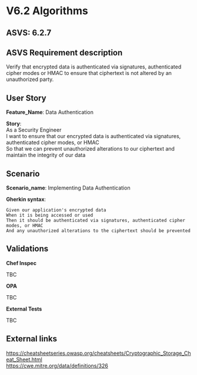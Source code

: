 # V6.2 Algorithms

## ASVS: 6.2.7

## ASVS Requirement description

Verify that encrypted data is authenticated via signatures, authenticated
cipher modes or HMAC to ensure that ciphertext is not altered by an
unauthorized party.

## User Story

**Feature_Name**: Data Authentication

**Story**:\
As a Security Engineer\
I want to ensure that our encrypted data is authenticated via signatures, 
authenticated cipher modes, or HMAC\
So that we can prevent unauthorized alterations to our ciphertext and 
maintain the integrity of our data

## Scenario

**Scenario_name**: Implementing Data Authentication

**Gherkin syntax**:

```gherkin
Given our application's encrypted data
When it is being accessed or used
Then it should be authenticated via signatures, authenticated cipher modes, or HMAC
And any unauthorized alterations to the ciphertext should be prevented
```

## Validations

**Chef Inspec**

TBC

**OPA**

TBC

**External Tests**

TBC

## External links

<https://cheatsheetseries.owasp.org/cheatsheets/Cryptographic_Storage_Cheat_Sheet.html> \
<https://cwe.mitre.org/data/definitions/326>
